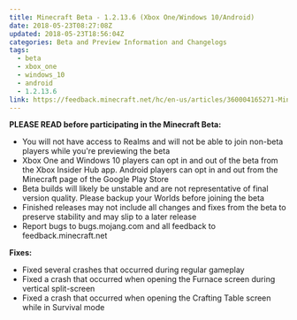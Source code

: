 ```yaml
---
title: Minecraft Beta - 1.2.13.6 (Xbox One/Windows 10/Android)
date: 2018-05-23T08:27:08Z
updated: 2018-05-23T18:56:04Z
categories: Beta and Preview Information and Changelogs
tags:
  - beta
  - xbox_one
  - windows_10
  - android
  - 1.2.13.6
link: https://feedback.minecraft.net/hc/en-us/articles/360004165271-Minecraft-Beta-1-2-13-6-Xbox-One-Windows-10-Android
---
```


**PLEASE READ before participating in the Minecraft Beta:**

- You will not have access to Realms and will not be able to join non-beta players while you're previewing the beta
- Xbox One and Windows 10 players can opt in and out of the beta from the Xbox Insider Hub app. Android players can opt in and out from the Minecraft page of the Google Play Store
- Beta builds will likely be unstable and are not representative of final version quality. Please backup your Worlds before joining the beta
- Finished releases may not include all changes and fixes from the beta to preserve stability and may slip to a later release
- Report bugs to bugs.mojang.com and all feedback to feedback.minecraft.net

  
**Fixes:**

- Fixed several crashes that occurred during regular gameplay
- Fixed a crash that occurred when opening the Furnace screen during vertical split-screen
- Fixed a crash that occurred when opening the Crafting Table screen while in Survival mode
